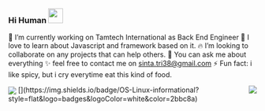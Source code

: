 ### Hi Human <img src="https://raw.githubusercontent.com/MartinHeinz/MartinHeinz/master/wave.gif" width="30px">



 🔭 I’m currently working on Tamtech International as Back End Engineer
 🌱 I love to learn about Javascript and framework based on it.
 🔥 I’m looking to collaborate on any projects that can help others.
 💬 You can ask me about everything
 ✨ feel free to contact me on sinta.tri38@gmail.com
 ⚡ Fun fact: i like spicy, but i cry everytime eat this kind of food.

<img align="center" src="https://github-readme-stats.vercel.app/api/top-langs/?username=sinta3&theme=vue" />
<img align="right" src="https://github-readme-stats.vercel.app/api?username=sinta3&show_icons=true&theme=vue)" />
[](https://img.shields.io/badge/OS-Linux-informational?style=flat&logo=badges&logoColor=white&color=2bbc8a)



